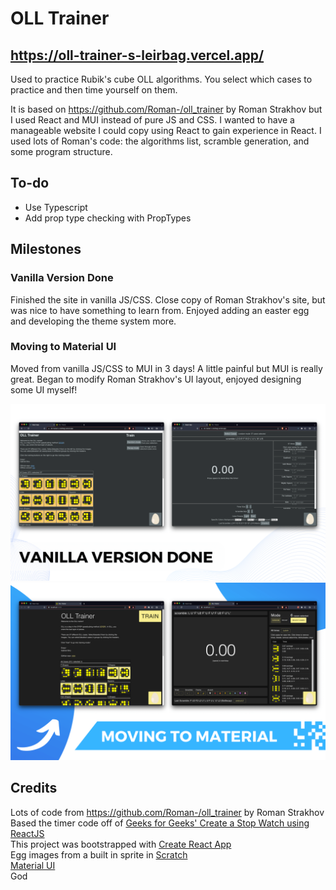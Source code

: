 # OLL Trainer

## https://oll-trainer-s-leirbag.vercel.app/

Used to practice Rubik's cube OLL algorithms. You select which cases to practice and then time yourself on them.

It is based on https://github.com/Roman-/oll_trainer by Roman Strakhov but I used React and MUI instead of pure JS and CSS. I wanted to have a manageable website I could copy using React to gain experience in React. I used lots of Roman's code: the algorithms list, scramble generation, and some program structure.

## To-do

- Use Typescript
- Add prop type checking with PropTypes

## Milestones

### Vanilla Version Done
Finished the site in vanilla JS/CSS. Close copy of Roman Strakhov's site, but was nice to have something to learn from. Enjoyed adding an easter egg and developing the theme system more.

### Moving to Material UI
Moved from vanilla JS/CSS to MUI in 3 days! A little painful but MUI is really great. Began to modify Roman Strakhov's UI layout, enjoyed designing some UI myself!

![Vanilla Version Done](readme_media/vanilla_version_done.png)
![MUI Transformation](readme_media/moving_to_material.png)

## Credits

Lots of code from https://github.com/Roman-/oll_trainer by Roman Strakhov  
Based the timer code off of [Geeks for Geeks' Create a Stop Watch using ReactJS](https://www.geeksforgeeks.org/create-a-stop-watch-using-reactjs/)  
This project was bootstrapped with [Create React App](https://github.com/facebook/create-react-app)  
Egg images from a built in sprite in [Scratch](https://scratch.mit.edu/)  
[Material UI](https://mui.com/)  
God